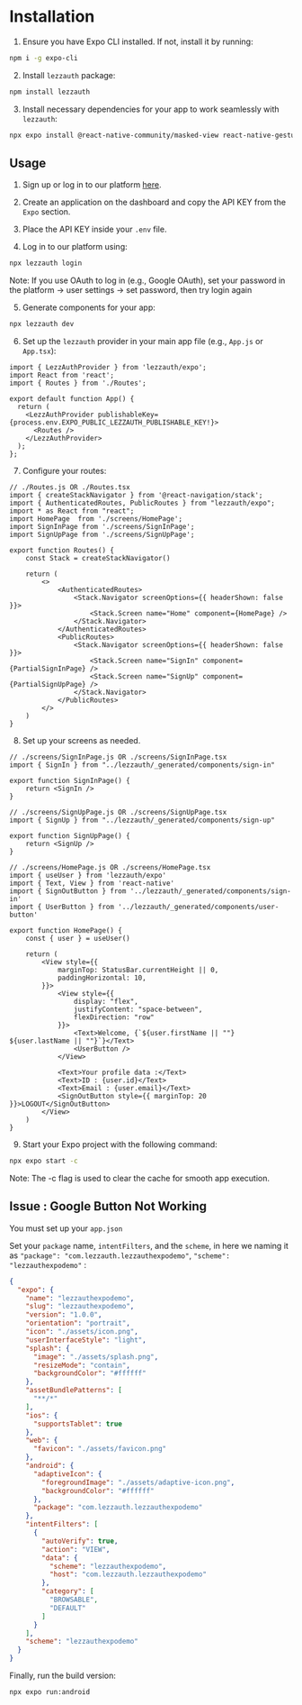 # Installation

1. Ensure you have Expo CLI installed. If not, install it by running:

```bash
npm i -g expo-cli
```
2. Install `lezzauth` package:

```bash
npm install lezzauth
```

3. Install necessary dependencies for your app to work seamlessly with `lezzauth`:

```bash
npx expo install @react-native-community/masked-view react-native-gesture-handler react-native-reanimated react-native-safe-area-context react-native-screens
```

## Usage

1. Sign up or log in to our platform [here](https://app.lezzauth.com/sign-up).

2. Create an application on the dashboard and copy the API KEY from the `Expo` section.

3. Place the API KEY inside your `.env` file.

4. Log in to our platform using:

```bash
npx lezzauth login
```

Note: If you use OAuth to log in (e.g., Google OAuth), set your password in the platform -> user settings -> set password, then try login again

5. Generate components for your app:
```bash
npx lezzauth dev
```

6. Set up the `lezzauth` provider in your main app file (e.g., `App.js` or `App.tsx`):

```tsx
import { LezzAuthProvider } from 'lezzauth/expo';
import React from 'react';
import { Routes } from './Routes';

export default function App() {
  return (
    <LezzAuthProvider publishableKey={process.env.EXPO_PUBLIC_LEZZAUTH_PUBLISHABLE_KEY!}>
      <Routes />
    </LezzAuthProvider>
  );
};
```

7. Configure your routes:

```tsx
// ./Routes.js OR ./Routes.tsx
import { createStackNavigator } from '@react-navigation/stack';
import { AuthenticatedRoutes, PublicRoutes } from "lezzauth/expo";
import * as React from "react";
import HomePage  from './screens/HomePage';
import SignInPage from './screens/SignInPage';
import SignUpPage from './screens/SignUpPage';

export function Routes() {
    const Stack = createStackNavigator()

    return (
        <>
            <AuthenticatedRoutes>
                <Stack.Navigator screenOptions={{ headerShown: false }}>
                    <Stack.Screen name="Home" component={HomePage} />
                </Stack.Navigator>
            </AuthenticatedRoutes>
            <PublicRoutes>
                <Stack.Navigator screenOptions={{ headerShown: false }}>
                    <Stack.Screen name="SignIn" component={PartialSignInPage} />
                    <Stack.Screen name="SignUp" component={PartialSignUpPage} />
                </Stack.Navigator>
            </PublicRoutes>
        </>
    )
}
```

8. Set up your screens as needed.
   
```tsx
// ./screens/SignInPage.js OR ./screens/SignInPage.tsx
import { SignIn } from "../lezzauth/_generated/components/sign-in"

export function SignInPage() {
    return <SignIn />
}
```

```tsx
// ./screens/SignUpPage.js OR ./screens/SignUpPage.tsx
import { SignUp } from "../lezzauth/_generated/components/sign-up"

export function SignUpPage() {
    return <SignUp />
}
```

```tsx
// ./screens/HomePage.js OR ./screens/HomePage.tsx
import { useUser } from 'lezzauth/expo'
import { Text, View } from 'react-native'
import { SignOutButton } from '../lezzauth/_generated/components/sign-in'
import { UserButton } from '../lezzauth/_generated/components/user-button'

export function HomePage() {
    const { user } = useUser()

    return (
        <View style={{
            marginTop: StatusBar.currentHeight || 0,
            paddingHorizontal: 10,
        }}>
            <View style={{
                display: "flex",
                justifyContent: "space-between",
                flexDirection: "row"
            }}>
                <Text>Welcome, {`${user.firstName || ""}  ${user.lastName || ""}`}</Text>
                <UserButton />
            </View>

            <Text>Your profile data :</Text>
            <Text>ID : {user.id}</Text>
            <Text>Email : {user.email}</Text>
            <SignOutButton style={{ marginTop: 20 }}>LOGOUT</SignOutButton>
        </View>
    )
}
```

9. Start your Expo project with the following command:

```bash
npx expo start -c 
```

Note: The -c flag is used to clear the cache for smooth app execution.

## Issue : Google Button Not Working

You must set up your `app.json` 

Set your `package` name, `intentFilters`, and the `scheme`, in here we naming it as `"package": "com.lezzauth.lezzauthexpodemo"`, `"scheme": "lezzauthexpodemo"` : 

```json
{
  "expo": {
    "name": "lezzauthexpodemo",
    "slug": "lezzauthexpodemo",
    "version": "1.0.0",
    "orientation": "portrait",
    "icon": "./assets/icon.png",
    "userInterfaceStyle": "light",
    "splash": {
      "image": "./assets/splash.png",
      "resizeMode": "contain",
      "backgroundColor": "#ffffff"
    },
    "assetBundlePatterns": [
      "**/*"
    ],
    "ios": {
      "supportsTablet": true
    },
    "web": {
      "favicon": "./assets/favicon.png"
    },
    "android": {
      "adaptiveIcon": {
        "foregroundImage": "./assets/adaptive-icon.png",
        "backgroundColor": "#ffffff"
      },
      "package": "com.lezzauth.lezzauthexpodemo"
    },
    "intentFilters": [
      {
        "autoVerify": true,
        "action": "VIEW",
        "data": {
          "scheme": "lezzauthexpodemo",
          "host": "com.lezzauth.lezzauthexpodemo"
        },
        "category": [
          "BROWSABLE",
          "DEFAULT"
        ]
      }
    ],
    "scheme": "lezzauthexpodemo"
  }
}
```

Finally, run the build version:

```bash
npx expo run:android
```
